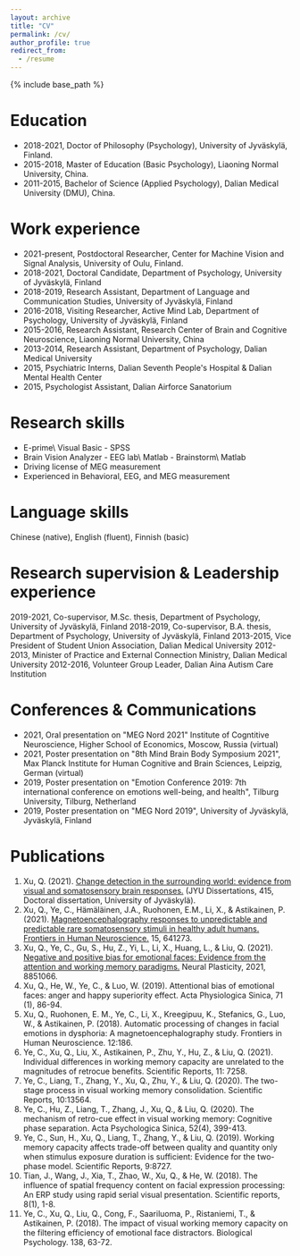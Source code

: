 ```yaml
---
layout: archive
title: "CV"
permalink: /cv/
author_profile: true
redirect_from:
  - /resume
---
```


{% include base_path %}

Education
======
* 2018-2021, Doctor of Philosophy (Psychology), University of Jyväskylä, Finland. 
* 2015-2018, Master of Education (Basic Psychology), Liaoning Normal University, China.
* 2011-2015, Bachelor of Science (Applied Psychology), Dalian Medical University (DMU), China. 

Work experience
======
* 2021-present, Postdoctoral Researcher, Center for Machine Vision and Signal Analysis, University of Oulu, Finland.
* 2018-2021, Doctoral Candidate, Department of Psychology, University of Jyväskylä, Finland
* 2018-2019, Research Assistant, Department of Language and Communication Studies, University of Jyväskylä, Finland
* 2016-2018, Visiting Researcher, Active Mind Lab, Department of Psychology, University of Jyväskylä, Finland
* 2015-2016, Research Assistant, Research Center of Brain and Cognitive Neuroscience, Liaoning Normal University, China
* 2013-2014, Research Assistant, Department of Psychology, Dalian Medical University
* 2015, Psychiatric Interns, Dalian Seventh People's Hospital & Dalian Mental Health Center
* 2015, Psychologist Assistant, Dalian Airforce Sanatorium
  
Research skills
======
- E-prime\ Visual Basic      - SPSS                                
- Brain Vision Analyzer      - EEG lab\ Matlab                - Brainstorm\ Matlab          
- Driving license of MEG measurement                          
- Experienced in Behavioral, EEG, and MEG measurement

Language skills
======
Chinese (native), English (fluent), Finnish (basic)

Research supervision & Leadership experience
======
2019-2021, Co-supervisor, M.Sc. thesis, Department of Psychology, University of Jyväskylä, Finland 
2018-2019, Co-supervisor, B.A. thesis, Department of Psychology, University of Jyväskylä, Finland 
2013-2015, Vice President of Student Union Association, Dalian Medical University
2012-2013, Minister of Practice and External Connection Ministry, Dalian Medical University
2012-2016, Volunteer Group Leader, Dalian Aina Autism Care Institution

Conferences & Communications
======
- 2021, Oral presentation on "MEG Nord 2021" Institute of Cogntitive Neuroscience, Higher School of Economics, Moscow, Russia (virtual) 
- 2021, Poster presentation on "8th Mind Brain Body Symposium 2021", Max Planck Institute for Human Cognitive and Brain Sciences, Leipzig, German (virtual) 
- 2019, Poster presentation on "Emotion Conference 2019: 7th international conference on emotions well-being, and health", Tilburg University, Tilburg, Netherland 
- 2019, Poster presentation on "MEG Nord 2019", University of Jyväskylä, Jyväskylä, Finland

Publications
======
1.	Xu, Q. (2021). [Change detection in the surrounding world: evidence from visual and somatosensory brain responses.](http://urn.fi/URN:ISBN:978-951-39-8791-6) (JYU Dissertations, 415, Doctoral dissertation, University of Jyväskylä).
2.	Xu, Q., Ye, C., Hämäläinen, J.A., Ruohonen, E.M., Li, X., & Astikainen, P. (2021). [Magnetoencephalography responses to unpredictable and predictable rare somatosensory stimuli in healthy adult humans. Frontiers in Human Neuroscience.](https://www.frontiersin.org/articles/10.3389/fnhum.2021.641273/full) 15, 641273. 
3.	Xu, Q., Ye, C., Gu, S., Hu, Z., Yi, L., Li, X., Huang, L., & Liu, Q. (2021). [Negative and positive bias for emotional faces: Evidence from the attention and working memory paradigms.](https://www.hindawi.com/journals/np/2021/8851066/) Neural Plasticity, 2021, 8851066. 
4.	Xu, Q., He, W., Ye, C., & Luo, W. (2019). Attentional bias of emotional faces: anger and happy superiority effect. Acta Physiologica Sinica, 71 (1), 86-94. 
5.	Xu, Q., Ruohonen, E. M., Ye, C., Li, X., Kreegipuu, K., Stefanics, G., Luo, W., & Astikainen, P. (2018). Automatic processing of changes in facial emotions in dysphoria: A magnetoencephalography study. Frontiers in Human Neuroscience. 12:186. 
6.	Ye, C., Xu, Q., Liu, X., Astikainen, P., Zhu, Y., Hu, Z., & Liu, Q. (2021). Individual differences in working memory capacity are unrelated to the magnitudes of retrocue benefits. Scientific Reports, 11: 7258.
7.	Ye, C., Liang, T., Zhang, Y., Xu, Q., Zhu, Y., & Liu, Q. (2020). The two-stage process in visual working memory consolidation. Scientific Reports, 10:13564.
8.	Ye, C., Hu, Z., Liang, T., Zhang, J., Xu, Q., & Liu, Q. (2020). The mechanism of retro-cue effect in visual working memory: Cognitive phase separation. Acta Psychologica Sinica, 52(4), 399-413.
9.	Ye, C., Sun, H., Xu, Q., Liang, T., Zhang, Y., & Liu, Q. (2019). Working memory capacity affects trade-off between quality and quantity only when stimulus exposure duration is sufficient: Evidence for the two-phase model. Scientific Reports, 9:8727.
10.	Tian, J., Wang, J., Xia, T., Zhao, W., Xu, Q., & He, W. (2018). The influence of spatial frequency content on facial expression processing: An ERP study using rapid serial visual presentation. Scientific reports, 8(1), 1-8.
11.	Ye, C., Xu, Q., Liu, Q., Cong, F., Saariluoma, P., Ristaniemi, T., & Astikainen, P. (2018). The impact of visual working memory capacity on the filtering efficiency of emotional face distractors. Biological Psychology. 138, 63-72. 

  

